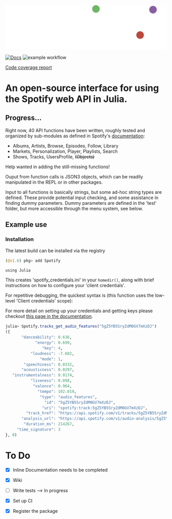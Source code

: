 ![](/docs/src/assets/logo.png)



 [![Docs](https://github.com/kwehmeyer/Spotify.jl/actions/workflows/builddoc.yml/badge.svg)](https://github.com/kwehmeyer/Spotify.jl/actions/workflows/builddoc.yml) 
![example workflow](https://github.com/kwehmeyer/Spotify.jl/actions/workflows/CI.yaml/badge.svg) 

[Code coverage report](https://htmlpreview.github.io/?https://github.com/vnegi10/Spotify.jl/blob/Code_coverage_html/coverage/index.html)

# An open-source interface for using the Spotify web API in Julia. 



## Progress...
Right now, 40 API functions have been written, roughly tested and organized by sub-modules as defined in Spotify's [documentation](https://developer.spotify.com/documentation/general/):

* Albums, Artists, Browse, Episodes, Follow, Library
* Markets, Personalization, Player, Playlists, Search
* Shows, Tracks, UsersProfile, ~~(Objects)~~

Help wanted in adding the still-missing functions!

Ouput from function calls is JSON3 objects, which can be readily manipulated in the REPL or in other packages.

Input to all functions is basically strings, but some ad-hoc string types are defined. These provide potential input checking, and some assistance in finding dummy parameters. Dummy parameters are defined in the 'test' folder, but more accessible through the menu system, see below.

## Example use
### Installation
The latest build can be installed via the registry 
```julia
(@v1.6) pkg> add Spotify
```

    using Julia

This creates 'spotify_credentials.ini' in your `homedir()`, along with brief instructions on how to configure your 'client credentials'.

For repetitive debugging, the quickest syntax is (this function uses the low-level 'Client credentials' scope):

For more detail on setting up your credentials and getting keys please checkout [this page in the documentation](https://kwehmeyer.github.io/Spotify.jl/dev/authentication.html#Obtaining-API-Keys).

```julia
julia> Spotify.tracks_get_audio_features("5gZ5YB5SryZdM0GV7mXzDJ")
({
       "danceability": 0.636,
             "energy": 0.699,
                "key": 4,
           "loudness": -7.602,
               "mode": 1,
        "speechiness": 0.0332,
       "acousticness": 0.0297,
   "instrumentalness": 0.0174,
           "liveness": 0.098,
            "valence": 0.964,
              "tempo": 102.019,
               "type": "audio_features",
                 "id": "5gZ5YB5SryZdM0GV7mXzDJ",
                "uri": "spotify:track:5gZ5YB5SryZdM0GV7mXzDJ",
         "track_href": "https://api.spotify.com/v1/tracks/5gZ5YB5SryZdM0GV7mXzDJ",
       "analysis_url": "https://api.spotify.com/v1/audio-analysis/5gZ5YB5SryZdM0GV7mXzDJ",
        "duration_ms": 214267,
     "time_signature": 3
}, 0)
```

# To Do
* [x] Inline Documentation needs to be completed
* [x] Wiki 
* [ ] Write tests --> In progress
* [x] Set up CI
* [x] Register the package  

